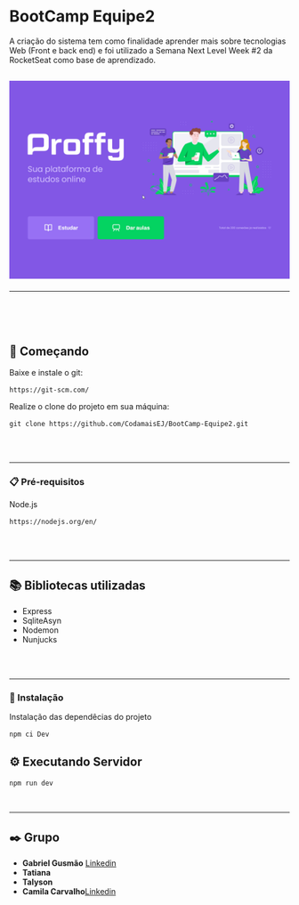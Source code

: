 # BootCamp Equipe2

A criação do sistema tem como finalidade aprender mais sobre tecnologias Web (Front e back end) e foi utilizado a Semana Next Level Week #2 da RocketSeat como base de aprendizado. 

<h2 align="center">
    <img alt="imagem da pagina inicial do sistema proffy" title="Readme" src="./gitgif/gifPagina.gif">
</h2>
<hr>
<br>
<br>
<br>

## 🚀 Começando
Baixe e instale o git:
```
https://git-scm.com/
```
Realize o clone do projeto em sua máquina:
```
git clone https://github.com/CodamaisEJ/BootCamp-Equipe2.git
```
<br>
<br>
<hr>

### 📋 Pré-requisitos

Node.js

```
https://nodejs.org/en/
```
<br>
<br>
<hr>

## 📚 Bibliotecas utilizadas

<ul>
    <li>Express</li>
    <li>SqliteAsyn</li>
    <li>Nodemon</li>
    <li>Nunjucks</li>
</ul>

<br>
<br>
<hr>

### 🔧 Instalação

Instalação das dependêcias do projeto

```
npm ci Dev
```

## ⚙️ Executando Servidor

```
npm run dev
```
<br>
<hr>

## ✒️ Grupo

* **Gabriel Gusmão**  [Linkedin](https://www.linkedin.com/in/gabriel-gusm%C3%A3o-moreno-034113199/)
* **Tatiana** 
* **Talyson** 
* **Camila Carvalho**[Linkedin](https://www.linkedin.com/in/camila-carvalho-a15768206/)
